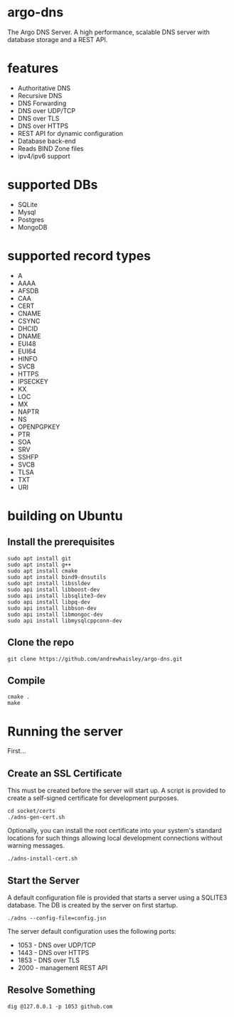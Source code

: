 # argo-dns
The Argo DNS Server. A high performance, scalable DNS server with database storage
and a REST API. 
# features
- Authoritative DNS
- Recursive DNS
- DNS Forwarding
- DNS over UDP/TCP
- DNS over TLS
- DNS over HTTPS
- REST API for dynamic configuration
- Database back-end
- Reads BIND Zone files
- ipv4/ipv6 support
# supported DBs
- SQLite 
- Mysql
- Postgres
- MongoDB
# supported record types
- A
- AAAA
- AFSDB
- CAA
- CERT
- CNAME
- CSYNC
- DHCID
- DNAME
- EUI48
- EUI64
- HINFO
- SVCB
- HTTPS
- IPSECKEY
- KX
- LOC
- MX
- NAPTR
- NS
- OPENPGPKEY
- PTR
- SOA
- SRV
- SSHFP
- SVCB
- TLSA
- TXT
- URI
# building on Ubuntu

## Install the prerequisites
```
sudo apt install git
sudo apt install g++
sudo apt install cmake
sudo apt install bind9-dnsutils
sudo apt install libssldev
sudo api install libboost-dev
sudo api install libsqlite3-dev
sudo api install libpq-dev
sudo api install libbson-dev
sudo api install libmongoc-dev
sudo api install libmysqlcppconn-dev
```
## Clone the repo
```
git clone https://github.com/andrewhaisley/argo-dns.git
```
## Compile
```
cmake .
make
```
# Running the server
First...

## Create an SSL Certificate
This must be created before the server will start up. A script is provided to create a self-signed certificate for development purposes.
```
cd socket/certs
./adns-gen-cert.sh
```
Optionally, you can install the root certificate into your system's standard locations for such things allowing local development connections
without warning messages.
```
./adns-install-cert.sh
```
## Start the Server
A default configuration file is provided that starts a server using a SQLITE3 database. The DB is created by the server on first startup.
```
./adns --config-file=config.jsn
```
The server default configuration uses the following ports:
- 1053 - DNS over UDP/TCP
- 1443 - DNS over HTTPS
- 1853 - DNS over TLS
- 2000 - management REST API
## Resolve Something
```
dig @127.0.0.1 -p 1053 github.com
```

